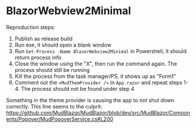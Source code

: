 # BlazorWebview2Minimal

Reproduction steps:
1. Publish as release build
2. Run exe, it should open a blank window
3. Run `Get-Process -Name BlazorWebview2Minimal` in Powershell, it should return process info
4. Close the window using the "X", then run the command again. The process should still be running
5. Kill the process from the task manager/PS, it shows up as "Form1"
6. Comment out the `<MudThemProvider />` in `App.razor` and repeat steps 1-4. The process should not be found under step 4

Something in the theme provider is causing the app to not shut down correctly. This line seems to the culprit: https://github.com/MudBlazor/MudBlazor/blob/dev/src/MudBlazor/Components/Popover/MudPopoverService.cs#L200
